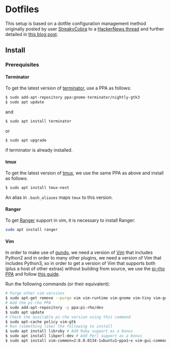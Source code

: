 # Dotfiles

This setup is based on a dotfile configuration management method originally
posted by user [StreakyCobra](https://news.ycombinator.com/user?id=StreakyCobra)
to a [HackerNews thread](https://news.ycombinator.com/item?id=11070797) and
further detailed in [this blog post](https://developer.atlassian.com/blog/2016/02/best-way-to-store-dotfiles-git-bare-repo/).

## Install

### Prerequisites

#### Terminator

To get the latest version of [terminator](https://gnometerminator.blogspot.jp/),
use a PPA as follows:
```bash
$ sudo add-apt-repository ppa:gnome-terminator/nightly-gtk3
$ sudo apt update
```
and
```bash
$ sudo apt install terminator
```
or
```bash
$ sudo apt upgrade
```
if terminator is already installed.

#### tmux

To get the latest version of [tmux](https://github.com/tmux/tmux/wiki),
we use the same PPA as above and install as follows:
```bash
$ sudo apt install tmux-next
```
An alias in `.bash_aliases` maps `tmux` to this version.

#### Ranger

To get [Ranger](http://ranger.nongnu.org/) support in vim, it is necessary to
install Ranger:
```bash
sudo apt install ranger
```

#### Vim

In order to make use of [gundo](https://github.com/sjl/gundo.vim), we need a
version of [Vim](https://www.vim.org/) that includes Python2 and in order to
many other plugins, we need a version of Vim that includes Python3, so in order
to get a version of Vim that supports both (plus a host of other extras)
without building from source, we use the
[pi-rho PPA](https://launchpad.net/~pi-rho/+archive/ubuntu/dev) and follow
[this guide](https://askubuntu.com/a/775073).

Run the following commands (or their equivalent):
```bash
# Purge other vim versions
$ sudo apt-get remove --purge vim vim-runtime vim-gnome vim-tiny vim-gui-common
# Add the pi-rho PPA
$ sudo add-apt-repository -y ppa:pi-rho/dev
$ sudo apt update
# Check the available pi-rho version using this command
$ sudo apt-cache policy vim-gtk
# Run (something like) the following to install
$ sudo apt install libruby # Add Ruby support as a bonus
$ sudo apt install libperl-dev # Add Perl support as a bonus
$ sudo apt install vim-common=2:8.0.0134-1ubuntu1~ppa1~x vim-gui-common=2:8.0.0134-1ubuntu1~ppa1~x vim-runtime=2:8.0.0134-1ubuntu1~ppa1~x vim-gtk=2:8.0.0134-1ubuntu1~ppa1~x
```
